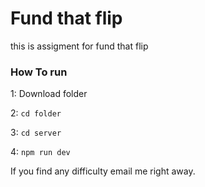 # Fund that flip
this is assigment for fund that flip

### How To run

1: Download folder

2: `cd folder`

3: `cd server`

4: `npm run dev`

If you find any difficulty email me right away.
